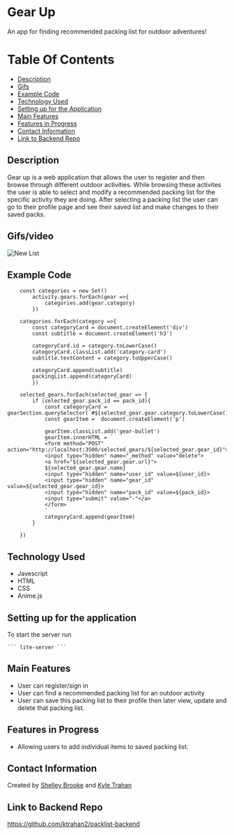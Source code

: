 # Gear Up

An app for finding recommended packing list for outdoor adventures!

# Table Of Contents 
- [Description](https://github.com/sbrook13/packlist-frontend#description)
- [Gifs](https://github.com/sbrook13/packlist-frontend#gifsvideo)
- [Example Code](https://github.com/sbrook13/packlist-frontend#example-code)
- [Technology Used](https://github.com/sbrook13/packlist-frontend#technology-used)
- [Setting up for the Application](https://github.com/sbrook13/packlist-frontend#setting-up-for-the-application)
- [Main Features](https://github.com/sbrook13/packlist-frontend#main-features)
- [Features in Progress](https://github.com/sbrook13/packlist-frontend#features-in-progress)
- [Contact Information](https://github.com/sbrook13/packlist-frontend#contact-information)
- [Link to Backend Repo](https://github.com/sbrook13/packlist-frontend#link-to-backend-repo)

## Description

Gear up is a web application that allows the user to register and then browse through different outdoor activities. While browsing these activites the user is able to select and modify a recommended packing list for the specific activity they are doing. After selecting a packing list the user can go to their profile page and see their saved list and make changes to their saved packs. 

## Gifs/video
![New List](https://media.giphy.com/media/Q99AHMSoxXrwadb6Yb/giphy.gif)

## Example Code 

```
    const categories = new Set()
        activity.gears.forEach(gear =>{
            categories.add(gear.category)
        })

    categories.forEach(category =>{
        const categoryCard = document.createElement('div')
        const subtitle = document.createElement('h3')

        categoryCard.id = category.toLowerCase()
        categoryCard.classList.add('category-card')
        subtitle.textContent = category.toUpperCase()

        categoryCard.append(subtitle)
        packingList.append(categoryCard)
        })
```
```
    selected_gears.forEach(selected_gear => {
        if (selected_gear.pack_id == pack_id){
            const categoryCard = gearSection.querySelector(`#${selected_gear.gear.category.toLowerCase()}`)
            const gearItem =  document.createElement('p')
                
            gearItem.classList.add('gear-bullet')
            gearItem.innerHTML = `
            <form method="POST" action="http://localhost:3500/selected_gears/${selected_gear.gear_id}">
            <input type="hidden" name="_method" value="delete">
            <a href="${selected_gear.gear.url}">
            ${selected_gear.gear.name}
            <input type="hidden" name="user_id" value=${user_id}>
            <input type="hidden" name="gear_id" value=${selected_gear.gear_id}>
            <input type="hidden" name="pack_id" value=${pack_id}>
            <input type="submit" value="-"</a>
            </form>
            `  
            categoryCard.append(gearItem)
        }
 
    })
```    

## Technology Used

- Javescript
- HTML
- CSS
- Anime.js

## Setting up for the application

To start the server run

    ``` lite-server ```

## Main Features

- User can register/sign in
- User can find a recommended packing list for an outdoor activity
- User can save this packing list to their profile then later view, update and delete that packing list. 

## Features in Progress

- Allowing users to add individual items to saved packing list. 

## Contact Information

Created by [Shelley Brooke](https://www.linkedin.com/in/sbrook13/) and [Kyle Trahan](https://www.linkedin.com/in/kyle-trahan-8384678b/)

## Link to Backend Repo

https://github.com/ktrahan2/packlist-backend
